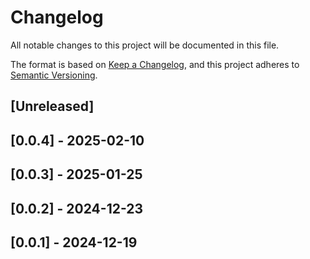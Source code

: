 # Changelog

All notable changes to this project will be documented in this file.

The format is based on [Keep a Changelog](https://keepachangelog.com/en/1.1.0/),
and this project adheres to [Semantic Versioning](https://semver.org/spec/v2.0.0.html).

## [Unreleased]

## [0.0.4] - 2025-02-10

## [0.0.3] - 2025-01-25

## [0.0.2] - 2024-12-23

## [0.0.1] - 2024-12-19
